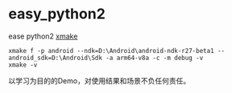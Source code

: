# easy_python2
ease python2
[xmake](https://xmake.io/#/getting_started)
```
xmake f -p android --ndk=D:\Android\android-ndk-r27-beta1 --android_sdk=D:\Android\Sdk -a arm64-v8a -c -m debug -v
xmake -v
```
以学习为目的的Demo，对使用结果和场景不负任何责任。
